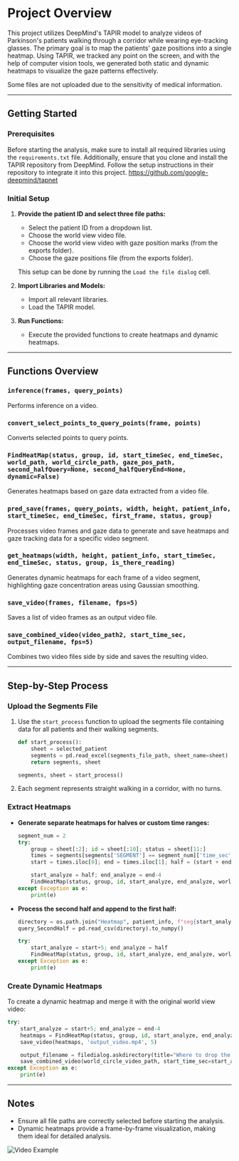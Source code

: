 # Project Overview

This project utilizes DeepMind's TAPIR model to analyze videos of Parkinson's patients walking through a corridor while wearing eye-tracking glasses. The primary goal is to map the patients' gaze positions into a single heatmap. Using TAPIR, we tracked any point on the screen, and with the help of computer vision tools, we generated both static and dynamic heatmaps to visualize the gaze patterns effectively.

Some files are not uploaded due to the sensitivity of medical information.

---

## Getting Started

### Prerequisites

Before starting the analysis, make sure to install all required libraries using the `requirements.txt` file.
Additionally, ensure that you clone and install the TAPIR repository from DeepMind. Follow the setup instructions in their repository to integrate it into this project.
https://github.com/google-deepmind/tapnet

### Initial Setup

1. **Provide the patient ID and select three file paths:**

   - Select the patient ID from a dropdown list.
   - Choose the world view video file.
   - Choose the world view video with gaze position marks (from the exports folder).
   - Choose the gaze positions file (from the exports folder).

   This setup can be done by running the `Load the file dialog` cell.

2. **Import Libraries and Models:**

   - Import all relevant libraries.
   - Load the TAPIR model.

3. **Run Functions:**

   - Execute the provided functions to create heatmaps and dynamic heatmaps.

---

## Functions Overview

### `inference(frames, query_points)`

Performs inference on a video.

### `convert_select_points_to_query_points(frame, points)`

Converts selected points to query points.

### `FindHeatMap(status, group, id, start_timeSec, end_timeSec, world_path, world_circle_path, gaze_pos_path, second_halfQuery=None, second_halfQueryEnd=None, dynamic=False)`

Generates heatmaps based on gaze data extracted from a video file.

### `pred_save(frames, query_points, width, height, patient_info, start_timeSec, end_timeSec, first_frame, status, group)`

Processes video frames and gaze data to generate and save heatmaps and gaze tracking data for a specific video segment.

### `get_heatmaps(width, height, patient_info, start_timeSec, end_timeSec, status, group, is_there_reading)`

Generates dynamic heatmaps for each frame of a video segment, highlighting gaze concentration areas using Gaussian smoothing.

### `save_video(frames, filename, fps=5)`

Saves a list of video frames as an output video file.

### `save_combined_video(video_path2, start_time_sec, output_filename, fps=5)`

Combines two video files side by side and saves the resulting video.

---

## Step-by-Step Process

### Upload the Segments File

1. Use the `start_process` function to upload the segments file containing data for all patients and their walking segments.

   ```python
   def start_process():
       sheet = selected_patient
       segments = pd.read_excel(segments_file_path, sheet_name=sheet)
       return segments, sheet

   segments, sheet = start_process()
   ```

2. Each segment represents straight walking in a corridor, with no turns.

### Extract Heatmaps

- **Generate separate heatmaps for halves or custom time ranges:**

  ```python
  segment_num = 2
  try:
      group = sheet[:2]; id = sheet[:10]; status = sheet[11:]
      times = segments[segments['SEGMENT'] == segment_num]['time_sec']
      start = times.iloc[0]; end = times.iloc[1]; half = (start + end) / 2

      start_analyze = half; end_analyze = end-4
      FindHeatMap(status, group, id, start_analyze, end_analyze, world_video_path, world_circle_video_path, gaze_pos_path, second_halfQuery=None)
  except Exception as e:
      print(e)
  ```

- **Process the second half and append to the first half:**

  ```python
  directory = os.path.join("Heatmap", patient_info, f"seg{start_analyze}_{end_analyze}", 'gaze-data.csv')
  query_SecondHalf = pd.read_csv(directory).to_numpy()

  try:
      start_analyze = start+5; end_analyze = half
      FindHeatMap(status, group, id, start_analyze, end_analyze, world_video_path, world_circle_video_path, gaze_pos_path, second_halfQuery=query_SecondHalf, second_halfQueryEnd=end)
  except Exception as e:
      print(e)
  ```

### Create Dynamic Heatmaps

To create a dynamic heatmap and merge it with the original world view video:

```python
try:
    start_analyze = start+5; end_analyze = end-4
    heatmaps = FindHeatMap(status, group, id, start_analyze, end_analyze, world_video_path, world_circle_video_path, gaze_pos_path, dynamic=True)
    save_video(heatmaps, 'output_video.mp4', 5)

    output_filename = filedialog.askdirectory(title="Where to drop the dynamic heat map?") + f'/DynamicHeatMap_{id}_{status}_{start_analyze}-{end_analyze}.mp4'
    save_combined_video(world_circle_video_path, start_time_sec=start_analyze, output_filename=output_filename)
except Exception as e:
    print(e)
```

---

## Notes

- Ensure all file paths are correctly selected before starting the analysis.
- Dynamic heatmaps provide a frame-by-frame visualization, making them ideal for detailed analysis.



![Video Example](https://github.com/NadavHolzerCode/FinalProject-ML/blob/main/GitGIF.gif)

